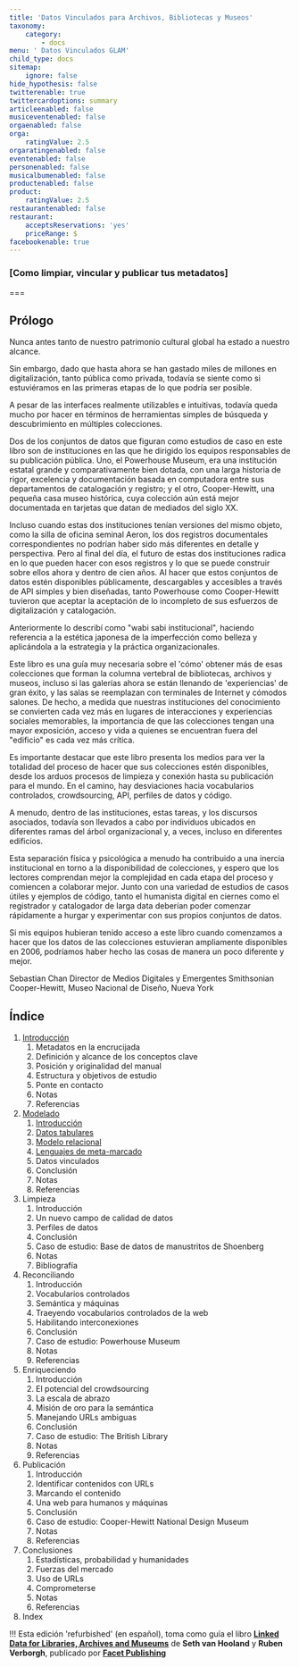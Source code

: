 ```yaml
---
title: 'Datos Vinculados para Archivos, Bibliotecas y Museos'
taxonomy:
    category:
        - docs
menu: ' Datos Vinculados GLAM'
child_type: docs
sitemap:
    ignore: false
hide_hypothesis: false
twitterenable: true
twittercardoptions: summary
articleenabled: false
musiceventenabled: false
orgaenabled: false
orga:
    ratingValue: 2.5
orgaratingenabled: false
eventenabled: false
personenabled: false
musicalbumenabled: false
productenabled: false
product:
    ratingValue: 2.5
restaurantenabled: false
restaurant:
    acceptsReservations: 'yes'
    priceRange: $
facebookenable: true
---
```


### [Como limpiar, vincular y publicar tus metadatos]

===

## Prólogo

Nunca antes tanto de nuestro patrimonio cultural global ha estado a nuestro alcance.

Sin embargo, dado que hasta ahora se han gastado miles de millones en digitalización, tanto pública como privada, todavía se siente como si estuviéramos en las primeras etapas de lo que podría ser posible.

A pesar de las interfaces realmente utilizables e intuitivas, todavía queda mucho por hacer en términos de herramientas simples de búsqueda y descubrimiento en múltiples colecciones.

Dos de los conjuntos de datos que figuran como estudios de caso en este libro son de instituciones en las que he dirigido los equipos responsables de su publicación pública. Uno, el Powerhouse Museum, era una institución estatal grande y comparativamente bien dotada, con una larga historia de rigor, excelencia y documentación basada en computadora entre sus departamentos de catalogación y registro; y el otro, Cooper-Hewitt, una pequeña casa museo histórica, cuya colección aún está mejor documentada en tarjetas que datan de mediados del siglo XX.

Incluso cuando estas dos instituciones tenían versiones del mismo objeto, como la silla de oficina seminal Aeron, los dos registros documentales correspondientes no podrían haber sido más diferentes en detalle y perspectiva. Pero al final del día, el futuro de estas dos instituciones radica en lo que pueden hacer con esos registros y lo que se puede construir sobre ellos ahora y dentro de cien años. Al hacer que estos conjuntos de datos estén disponibles públicamente, descargables y accesibles a través de API simples y bien diseñadas, tanto Powerhouse como Cooper-Hewitt tuvieron que aceptar la aceptación de lo incompleto de sus esfuerzos de digitalización y catalogación.

Anteriormente lo describí como "wabi sabi institucional", haciendo referencia a la estética japonesa de la imperfección como belleza y aplicándola a la estrategia y la práctica organizacionales.

Este libro es una guía muy necesaria sobre el 'cómo' obtener más de esas colecciones que forman la columna vertebral de bibliotecas, archivos y museos, incluso si las galerías ahora se están llenando de 'experiencias' de gran éxito, y las salas se reemplazan con terminales de Internet y cómodos salones.
De hecho, a medida que nuestras instituciones del conocimiento se convierten cada vez más en lugares de interacciones y experiencias sociales memorables, la importancia de que las colecciones tengan una mayor exposición, acceso y vida a quienes se encuentran fuera del "edificio" es cada vez más crítica.


Es importante destacar que este libro presenta los medios para ver la totalidad del proceso de hacer que sus colecciones estén disponibles, desde los arduos procesos de limpieza y conexión hasta su publicación para el mundo. 
En el camino, hay desviaciones hacia vocabularios controlados, crowdsourcing, API, perfiles de datos y código.

A menudo, dentro de las instituciones, estas tareas, y los discursos asociados, todavía son llevados a cabo por individuos ubicados en diferentes ramas del árbol organizacional y, a veces, incluso en diferentes edificios.

Esta separación física y psicológica a menudo ha contribuido a una inercia institucional en torno a la disponibilidad de colecciones, y espero que los lectores comprendan mejor la complejidad en cada etapa del proceso y comiencen a colaborar mejor.
Junto con una variedad de estudios de casos útiles y ejemplos de código, tanto el humanista digital en ciernes como el registrador y catalogador de larga data deberían poder comenzar rápidamente a hurgar y experimentar con sus propios conjuntos de datos.

Si mis equipos hubieran tenido acceso a este libro cuando comenzamos a hacer que los datos de las colecciones estuvieran ampliamente disponibles en 2006, podríamos haber hecho las cosas de manera un poco diferente y mejor.

Sebastian Chan
Director de Medios Digitales y Emergentes
Smithsonian Cooper-Hewitt, Museo Nacional de Diseño, Nueva York


## Índice

1. [Introducción](introduccion)
    1. Metadatos en la encrucijada
    2. Definición y alcance de los conceptos clave
    3. Posición y originalidad del manual
    4. Estructura y objetivos de estudio
    5. Ponte en contacto
    6. Notas
    7. Referencias
2. [Modelado](modelado)
    1. [Introducción](modelado/1-introduccion)
    2. [Datos tabulares](modelado/2-datos-tabulares)
    3. [Modelo relacional](modelado/3-modelo-relacional)
    4. [Lenguajes de meta-marcado](modelado/4-lenguajes-de-metamarcado)
    5. Datos vinculados
    6. Conclusión
    7. Notas
    8. Referencias
3. Limpieza
    1. Introducción
    2. Un nuevo campo de calidad de datos
    3. Perfiles de datos
    4. Conclusión
    5. Caso de estudio: Base de datos de manustritos de Shoenberg
    6. Notas
    7. Bibliografía
4. Reconciliando
     1. Introducción
     2. Vocabularios controlados
     3. Semántica y máquinas
     4. Traeyendo vocabularios controlados de la web
     5. Habilitando interconexiones
     6. Conclusión
     7. Caso de estudio: Powerhouse Museum
     8. Notas
     9. Referencias
5. Enriqueciendo
    1. Introducción
    2. El potencial del crowdsourcing
    3. La escala de abrazo
    4. Misión de oro para la semántica
    5. Manejando URLs ambiguas
    6. Conclusión
    7. Caso de estudio: The British Library
    8. Notas
    9. Referencias
6. Publicación
    1. Introducción
    2. Identificar contenidos con URLs
    3. Marcando el contenido
    4. Una web para humanos y máquinas
    5. Conclusión
    6. Caso de estudio: Cooper-Hewitt National Design Museum
    7. Notas
    8. Referencias
7. Conclusiones
    1. Estadísticas, probabilidad y humanidades
    2. Fuerzas del mercado
    3. Uso de URLs
    4. Comprometerse 
    5. Notas
    6. Referencias
8. Index 

!!! Esta edición 'refurbished' (en español), toma como guía el libro **[Linked Data for Libraries, Archives and Museums](https://book.freeyourmetadata.org/)** de **Seth van Hooland** y **Ruben Verborgh**, publicado por **[Facet Publishing](http://facetpublishing.co.uk/)**
